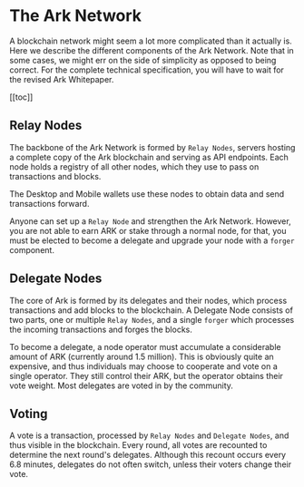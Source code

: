# The Ark Network

A blockchain network might seem a lot more complicated than it actually is. Here we describe the different components of the Ark Network. Note that in some cases, we might err on the side of simplicity as opposed to being correct. For the complete technical specification, you will have to wait for the revised Ark Whitepaper.

[[toc]]

## Relay Nodes

The backbone of the Ark Network is formed by `Relay Nodes`, servers hosting a complete copy of the Ark blockchain and serving as API endpoints. Each node holds a registry of all other nodes, which they use to pass on transactions and blocks.

The Desktop and Mobile wallets use these nodes to obtain data and send transactions forward.

Anyone can set up a `Relay Node` and strengthen the Ark Network. However, you are not able to earn ARK or stake through a normal node, for that, you must be elected to become a delegate and upgrade your node with a `forger` component.

## Delegate Nodes

The core of Ark is formed by its delegates and their nodes, which process transactions and add blocks to the blockchain. A Delegate Node consists of two parts, one or multiple `Relay Nodes`, and a single `forger` which processes the incoming transactions and forges the blocks.

To become a delegate, a node operator must accumulate a considerable amount of ARK (currently around 1.5 million). This is obviously quite an expensive, and thus individuals may choose to cooperate and vote on a single operator. They still control their ARK, but the operator obtains their vote weight. Most delegates are voted in by the community.

## Voting

A vote is a transaction, processed by `Relay Nodes` and `Delegate Nodes`, and thus visible in the blockchain. Every round, all votes are recounted to determine the next round's delegates. Although this recount occurs every 6.8 minutes, delegates do not often switch, unless their voters change their vote.